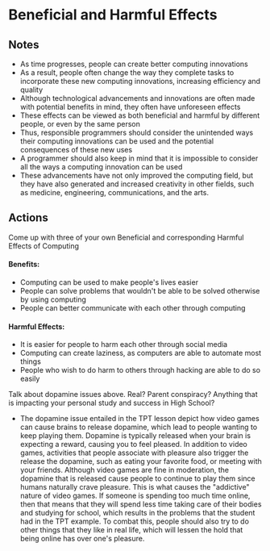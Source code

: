 # Beneficial and Harmful Effects
## Notes
* As time progresses, people can create better computing innovations
* As a result, people often change the way they complete tasks to incorporate these new computing innovations, increasing efficiency and quality
* Although technological advancements and innovations are often made with potential benefits in mind, they often have unforeseen effects
* These effects can be viewed as both beneficial and harmful by different people, or even by the same person
* Thus, responsible programmers should consider the unintended ways their computing innovations can be used and the potential consequences of these new uses
* A programmer should also keep in mind that it is impossible to consider all the ways a computing innovation can be used
* These advancements have not only improved the computing field, but they have also generated and increased creativity in other fields, such as medicine, engineering, communications, and the arts. 

## Actions
Come up with three of your own Beneficial and corresponding Harmful Effects of Computing
#### Benefits:
- Computing can be used to make people's lives easier
- People can solve problems that wouldn't be able to be solved otherwise by using computing
- People can better communicate with each other through computing
#### Harmful Effects:
- It is easier for people to harm each other through social media
- Computing can create laziness, as computers are able to automate most things
- People who wish to do harm to others through hacking are able to do so easily

Talk about dopamine issues above. Real? Parent conspiracy? Anything that is impacting your personal study and success in High School?
- The dopamine issue entailed in the TPT lesson depict how video games can cause brains to release dopamine, which lead to people wanting to keep playing them. Dopamine is typically released when your brain is expecting a reward, causing you to feel pleased. In addition to video games, activities that people associate with pleasure also trigger the release the dopamine, such as eating your favorite food, or meeting with your friends. Although video games are fine in moderation, the dopamine that is released cause people to continue to play them since humans naturally crave pleasure. This is what causes the "addictive" nature of video games. If someone is spending too much time online, then that means that they will spend less time taking care of their bodies and studying for school, which results in the problems that the student had in the TPT example. To combat this, people should also try to do other things that they like in real life, which will lessen the hold that being online has over one's pleasure.